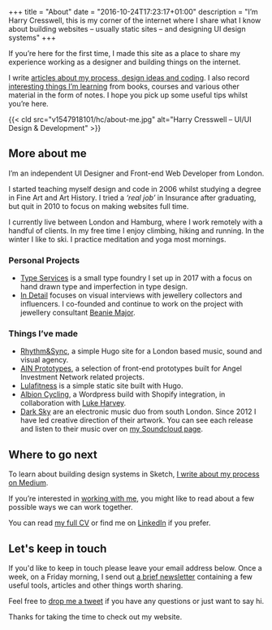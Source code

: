 +++
title = "About"
date = "2016-10-24T17:23:17+01:00"
description = "I’m Harry Cresswell, this is my corner of the internet where I share what I know about building websites – usually static sites – and designing UI design systems"
+++

If you’re here for the first time, I made this site as a place to share my experience working as a designer and building things on the internet.

I write [articles about my process, design ideas and coding](/articles/). I also record [interesting things I’m learning](/notes/) from books, courses and various other material in the form of notes. I hope you pick up some useful tips whilst you’re here.

{{< cld src="v1547918101/hc/about-me.jpg" alt="Harry Cresswell – UI/UI Design & Development" >}}


## More about me

I’m an independent UI Designer and Front-end Web Developer from London.

I started teaching myself design and code in 2006 whilst studying a degree in Fine Art and Art History. I tried a *‘real job’* in Insurance after graduating, but quit in 2010 to focus on making websites full time.

I currently live between London and Hamburg, where I work remotely with a handful of clients. In my free time I enjoy climbing, hiking and running. In the winter I like to ski. I practice meditation and yoga most mornings.

### Personal Projects

- [Type Services](https://typeservices.co/) is a small type foundry I set up in 2017 with a focus on hand drawn type and imperfection in type design.
- [In Detail](https://indtl.com/) focuses on visual interviews with jewellery collectors and influencers. I co-founded and continue to work on the project with jewellery consultant [Beanie Major](http://blake-ldn.com/journal/2016/11/8/blake-woman-beanie-major).

### Things I’ve made

- [Rhythm&Sync](https://rhythmandsync.com/), a simple Hugo site for a London based music, sound and visual agency.
- [AIN Prototypes](http://harrycresswell.co.uk/), a selection of front-end prototypes built for Angel Investment Network related projects.
- [Lulafitness](https://www.lulafitness.co.uk/) is a simple static site built with Hugo.
- [Albion Cycling](http://www.albioncycling.com/), a Wordpress build with Shopify integration, in collaboration with [Luke Harvey](https://lukeharvey.co.uk/).
- [Dark Sky](https://soundcloud.com/dark-sky) are an electronic music duo from south London. Since 2012 I have led creative direction of their artwork. You can see each release and listen to their music over on [my Soundcloud page](https://soundcloud.com/harrycresswell).

## Where to go next

To learn about building design systems in Sketch, [I write about my process on Medium](https://medium.com/@harrycresswell).

If you’re interested in [working with me](/how/), you might like to read about a few possible ways we can work together.

You can read [my full CV](/cv/) or find me on [LinkedIn](https://uk.linkedin.com/in/harrycresswell
) if you prefer.

## Let's keep in touch

If you'd like to keep in touch please leave your email address below. Once a week, on a Friday morning, I send out [a brief newsletter](/newsletter/) containing a few useful tools, articles and other things worth sharing.

Feel free to [drop me a tweet](https://twitter.com/harrycresswell) if you have any questions or just want to say hi.

Thanks for taking the time to check out my website.
